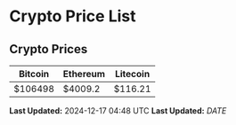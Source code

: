 # Crypto Price List

## Crypto Prices
| Bitcoin | Ethereum | Litecoin |
| ------- | -------- | -------- |
| $106498 | $4009.2 | $116.21 |
**Last Updated:** 2024-12-17 04:48 UTC
**Last Updated:** $DATE$
